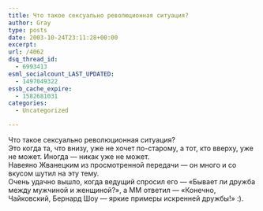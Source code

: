 ```yaml
---
title: Что такое сексуально революционная ситуация?
author: Gray
type: posts
date: 2003-10-24T23:11:28+00:00
excerpt:
url: /4062
dsq_thread_id:
  - 6993413
esml_socialcount_LAST_UPDATED:
  - 1497049322
essb_cache_expire:
  - 1582681031
categories:
  - Uncategorized

---
```








Что такое сексуально революционная ситуация?  
Это когда та, что внизу, уже не хочет по-старому, а тот, кто вверху, уже не может. Иногда &#8212; никак уже не может.  
Навеяно Жванецким из просмотренной передачи &#8212; он много и со вкусом шутил на эту тему.  
Очень удачно вышло, когда ведущий спросил его &#8212; &#171;Бывает ли дружба между мужчиной и женщиной?&#187;, а ММ ответил &#8212; &#171;Конечно, Чайковский, Бернард Шоу &#8212; яркие примеры искренней дружбы!&#187; :).
